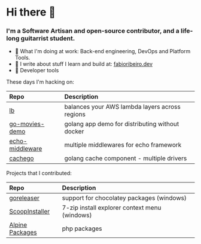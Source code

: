 Hi there 👋
===

### I'm a Software Artisan and open-source contributor, and a life-long guitarrist student.


- :construction_worker: What I'm doing at work: Back-end engineering, DevOps and Platform Tools.
- :seedling: I write about stuff I learn and build at: [fabioribeiro.dev](https://fabioribeiro.dev)
- :sparkling_heart: Developer tools

These days I'm hacking on:

| Repo  | Description |
| :---------------------------------------- | :------------------------------------------- |
| [lb](https://github.com/faabiosr/lb)| balances your AWS lambda layers across regions |
| [go-movies-demo](https://github.com/faabiosr/go-movies-demo)| golang app demo for distributing without docker |
| [echo-middleware](https://github.com/faabiosr/echo-middleware)| multiple middlewares for echo framework |
| [cachego](https://github.com/faabiosr/cachego)| golang cache component - multiple drivers |

Projects that I contributed:

| Repo  | Description |
| :---------------------------------------- | :------------------------------------------- |
| [goreleaser](https://github.com/goreleaser/goreleaser/pull/3509)| support for chocolatey packages (windows) |
| [ScoopInstaller](https://github.com/ScoopInstaller/Main/pull/2779)| 7-zip install explorer context menu (windows) |
| [Alpine Packages](https://pkgs.alpinelinux.org/packages?name=&branch=edge&repo=&arch=&maintainer=Fabio+Ribeiro)| php packages |
